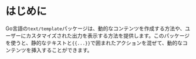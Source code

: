 # はじめに

Go言語の`text/template`パッケージは、動的なコンテンツを作成する方法や、ユーザーにカスタマイズされた出力を表示する方法を提供します。このパッケージを使うと、静的なテキストと`{{...}}`で囲まれたアクションを混ぜて、動的なコンテンツを挿入することができます。
